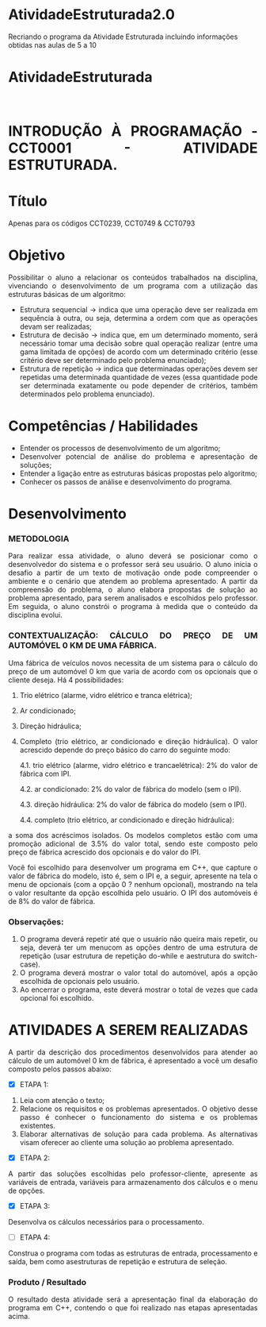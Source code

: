 # AtividadeEstruturada2.0
 Recriando o programa da Atividade Estruturada incluindo informações obtidas nas aulas de 5 a 10


# AtividadeEstruturada

 <div style="text-align: justify">

 <br>

# INTRODUÇÃO À PROGRAMAÇÃO - CCT0001 - ATIVIDADE ESTRUTURADA.
# Título
Apenas para os códigos CCT0239, CCT0749 & CCT0793
# Objetivo
Possibilitar o aluno a relacionar os conteúdos trabalhados na disciplina, vivenciando o desenvolvimento de um programa com a utilização das estruturas básicas de um algoritmo:
* Estrutura sequencial -> indica que uma operação deve ser realizada em sequência à outra, ou seja, determina a ordem com que as operações devam ser realizadas;
* Estrutura de decisão -> indica que, em um determinado momento, será necessário tomar uma decisão sobre qual operação realizar (entre uma gama limitada de opções) de acordo com um determinado critério (esse critério deve ser determinado pelo problema enunciado);
* Estrutura de repetição -> indica que determinadas operações devem ser repetidas uma determinada quantidade de vezes (essa quantidade pode ser determinada exatamente ou pode depender de critérios, também determinados pelo problema enunciado).
# Competências / Habilidades
* Entender os processos de desenvolvimento de um algoritmo;
* Desenvolver potencial de análise do problema e apresentação de soluções;
* Entender a ligação entre as estruturas básicas propostas pelo algoritmo;
* Conhecer os passos de análise e desenvolvimento do programa.
# Desenvolvimento
### METODOLOGIA
Para realizar essa atividade, o aluno deverá se posicionar como o desenvolvedor do sistema e o professor será seu usuário. O aluno inicia o desafio a partir de um texto de motivação onde pode compreender o ambiente e o cenário que atendem ao problema apresentado. A partir da compreensão do problema, o aluno elabora propostas de solução ao problema apresentado, para serem analisados e escolhidos pelo professor. Em seguida, o aluno constrói o programa à medida que o conteúdo da disciplina evolui.

### CONTEXTUALIZAÇÃO: CÁLCULO DO PREÇO DE UM AUTOMÓVEL 0 KM DE UMA FÁBRICA.

Uma fábrica de veículos novos necessita de um sistema para o cálculo do preço de um automóvel 0 km que varia de acordo com os opcionais que o cliente deseja. Há 4 possibilidades:

1. Trio elétrico (alarme, vidro elétrico e tranca elétrica);
2. Ar condicionado;
3. Direção hidráulica;
4. Completo (trio elétrico, ar condicionado e direção hidráulica). O valor acrescido depende do preço básico do carro do seguinte modo:


    4.1. trio elétrico (alarme, vidro elétrico e trancaelétrica): 2% do valor de fábrica com IPI.
    
    4.2. ar condicionado: 2% do valor de fábrica do modelo (sem o IPI).
    
    4.3. direção hidráulica: 2% do valor de fábrica do modelo (sem o IPI).
    
    4.4. completo (trio elétrico, ar condicionado e direção hidráulica): 

a soma dos acréscimos isolados. Os modelos completos estão com uma promoção adicional de 3.5% do valor total, sendo este composto pelo preço de fábrica acrescido dos opcionais e do valor do IPI.

Você foi escolhido para desenvolver um programa em C++, que capture o valor de fábrica do modelo, isto é, sem o IPI e, a seguir, apresente na tela o menu de opcionais (com a opção 0 ? nenhum opcional), mostrando na tela o valor resultante da opção escolhida pelo usuário. O IPI dos automóveis é de 8% do valor de fábrica.

### Observações:
1. O programa deverá repetir até que o usuário não queira mais repetir, ou seja, deverá ter um menucom as opções dentro de uma estrutura de repetição (usar estrutura de repetição
do-while e aestrutura do switch-case).
2. O programa deverá mostrar o valor total do automóvel, após a opção escolhida de opcionais pelo usuário.
3. Ao encerrar o programa, este deverá mostrar o total de vezes que cada opcional foi escolhido.

# ATIVIDADES A SEREM REALIZADAS

A partir da descrição dos procedimentos desenvolvidos para atender ao cálculo de um automóvel 0 km de fábrica, é apresentado a você um desafio composto pelos passos abaixo:
- [x] ETAPA 1:
1. Leia com atenção o texto;
2. Relacione os requisitos e os problemas apresentados. O objetivo desse passo é conhecer o funcionamento do sistema e os problemas existentes.
3. Elaborar alternativas de solução para cada problema. As alternativas visam oferecer ao cliente uma solução ao problema apresentado.
- [x] ETAPA 2:

A partir das soluções escolhidas pelo professor-cliente, apresente as variáveis de entrada, variáveis para armazenamento dos cálculos e o menu de opções.
- [x] ETAPA 3:

Desenvolva os cálculos necessários para o processamento.
- [ ] ETAPA 4:

Construa o programa com todas as estruturas de entrada, processamento e saída, bem como asestruturas de repetição e estrutura de seleção.

### Produto / Resultado

O resultado desta atividade será a apresentação final da elaboração do programa em C++, contendo o que foi realizado nas etapas apresentadas acima.

</div>